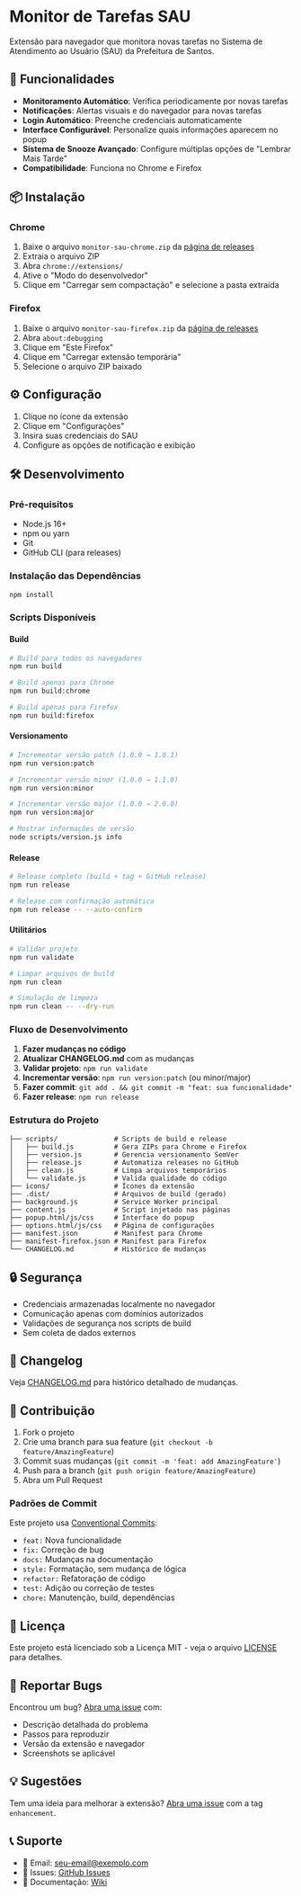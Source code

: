 # Monitor de Tarefas SAU

Extensão para navegador que monitora novas tarefas no Sistema de Atendimento ao Usuário (SAU) da Prefeitura de Santos.

## 🚀 Funcionalidades

- **Monitoramento Automático**: Verifica periodicamente por novas tarefas
- **Notificações**: Alertas visuais e do navegador para novas tarefas
- **Login Automático**: Preenche credenciais automaticamente
- **Interface Configurável**: Personalize quais informações aparecem no popup
- **Sistema de Snooze Avançado**: Configure múltiplas opções de "Lembrar Mais Tarde"
- **Compatibilidade**: Funciona no Chrome e Firefox

## 📦 Instalação

### Chrome
1. Baixe o arquivo `monitor-sau-chrome.zip` da [página de releases](https://github.com/yourusername/monitor-sau-extensao/releases)
2. Extraia o arquivo ZIP
3. Abra `chrome://extensions/`
4. Ative o "Modo do desenvolvedor"
5. Clique em "Carregar sem compactação" e selecione a pasta extraída

### Firefox
1. Baixe o arquivo `monitor-sau-firefox.zip` da [página de releases](https://github.com/yourusername/monitor-sau-extensao/releases)
2. Abra `about:debugging`
3. Clique em "Este Firefox"
4. Clique em "Carregar extensão temporária"
5. Selecione o arquivo ZIP baixado

## ⚙️ Configuração

1. Clique no ícone da extensão
2. Clique em "Configurações"
3. Insira suas credenciais do SAU
4. Configure as opções de notificação e exibição

## 🛠️ Desenvolvimento

### Pré-requisitos

- Node.js 16+ 
- npm ou yarn
- Git
- GitHub CLI (para releases)

### Instalação das Dependências

```bash
npm install
```

### Scripts Disponíveis

#### Build
```bash
# Build para todos os navegadores
npm run build

# Build apenas para Chrome
npm run build:chrome

# Build apenas para Firefox
npm run build:firefox
```

#### Versionamento
```bash
# Incrementar versão patch (1.0.0 → 1.0.1)
npm run version:patch

# Incrementar versão minor (1.0.0 → 1.1.0)
npm run version:minor

# Incrementar versão major (1.0.0 → 2.0.0)
npm run version:major

# Mostrar informações de versão
node scripts/version.js info
```

#### Release
```bash
# Release completo (build + tag + GitHub release)
npm run release

# Release com confirmação automática
npm run release -- --auto-confirm
```

#### Utilitários
```bash
# Validar projeto
npm run validate

# Limpar arquivos de build
npm run clean

# Simulação de limpeza
npm run clean -- --dry-run
```

### Fluxo de Desenvolvimento

1. **Fazer mudanças no código**
2. **Atualizar CHANGELOG.md** com as mudanças
3. **Validar projeto**: `npm run validate`
4. **Incrementar versão**: `npm run version:patch` (ou minor/major)
5. **Fazer commit**: `git add . && git commit -m "feat: sua funcionalidade"`
6. **Fazer release**: `npm run release`

### Estrutura do Projeto

```
├── scripts/              # Scripts de build e release
│   ├── build.js          # Gera ZIPs para Chrome e Firefox
│   ├── version.js        # Gerencia versionamento SemVer
│   ├── release.js        # Automatiza releases no GitHub
│   ├── clean.js          # Limpa arquivos temporários
│   └── validate.js       # Valida qualidade do código
├── icons/                # Ícones da extensão
├── .dist/                # Arquivos de build (gerado)
├── background.js         # Service Worker principal
├── content.js            # Script injetado nas páginas
├── popup.html/js/css     # Interface do popup
├── options.html/js/css   # Página de configurações
├── manifest.json         # Manifest para Chrome
├── manifest-firefox.json # Manifest para Firefox
└── CHANGELOG.md          # Histórico de mudanças
```

## 🔒 Segurança

- Credenciais armazenadas localmente no navegador
- Comunicação apenas com domínios autorizados
- Validações de segurança nos scripts de build
- Sem coleta de dados externos

## 📝 Changelog

Veja [CHANGELOG.md](CHANGELOG.md) para histórico detalhado de mudanças.

## 🤝 Contribuição

1. Fork o projeto
2. Crie uma branch para sua feature (`git checkout -b feature/AmazingFeature`)
3. Commit suas mudanças (`git commit -m 'feat: add AmazingFeature'`)
4. Push para a branch (`git push origin feature/AmazingFeature`)
5. Abra um Pull Request

### Padrões de Commit

Este projeto usa [Conventional Commits](https://www.conventionalcommits.org/):

- `feat:` Nova funcionalidade
- `fix:` Correção de bug
- `docs:` Mudanças na documentação
- `style:` Formatação, sem mudança de lógica
- `refactor:` Refatoração de código
- `test:` Adição ou correção de testes
- `chore:` Manutenção, build, dependências

## 📄 Licença

Este projeto está licenciado sob a Licença MIT - veja o arquivo [LICENSE](LICENSE) para detalhes.

## 🐛 Reportar Bugs

Encontrou um bug? [Abra uma issue](https://github.com/yourusername/monitor-sau-extensao/issues/new) com:

- Descrição detalhada do problema
- Passos para reproduzir
- Versão da extensão e navegador
- Screenshots se aplicável

## 💡 Sugestões

Tem uma ideia para melhorar a extensão? [Abra uma issue](https://github.com/yourusername/monitor-sau-extensao/issues/new) com a tag `enhancement`.

## 📞 Suporte

- 📧 Email: seu-email@exemplo.com
- 🐛 Issues: [GitHub Issues](https://github.com/yourusername/monitor-sau-extensao/issues)
- 📖 Documentação: [Wiki](https://github.com/yourusername/monitor-sau-extensao/wiki)